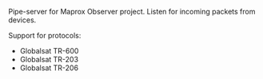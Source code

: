 Pipe-server for Maprox Observer project.
Listen for incoming packets from devices.

Support for protocols:

* Globalsat TR-600
* Globalsat TR-203
* Globalsat TR-206